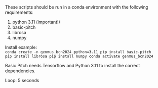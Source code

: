 These scripts should be run in a conda environment with the following requirements:

1. python 3.11 (important!)  
2. basic-pitch  
3. librosa  
4. numpy  

Install example:  
<code>conda create -n genmus_bcn2024 python=3.11
pip install basic-pitch
pip install librosa
pip install numpy
conda activate genmus_bcn2024
</code>

Basic Pitch needs Tensorflow and Python 3.11 to install the correct dependencies.


Loop: 5 seconds
